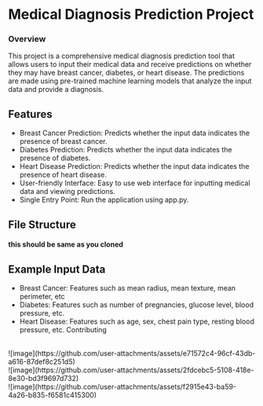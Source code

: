 <h1>Medical Diagnosis Prediction Project</h1>
<h3>Overview</h3>
<p>This project is a comprehensive medical diagnosis prediction tool that allows users to input their medical data and receive predictions on whether they may have breast cancer, diabetes, or heart disease. The predictions are made using pre-trained machine learning models that analyze the input data and provide a diagnosis.</p>

<h2>Features</h2>
<ul>
  <li>Breast Cancer Prediction: Predicts whether the input data indicates the presence of breast cancer.</li>
  <li>Diabetes Prediction: Predicts whether the input data indicates the presence of diabetes.</li>
  <li>Heart Disease Prediction: Predicts whether the input data indicates the presence of heart disease.
</li>
  <li>User-friendly Interface: Easy to use web interface for inputting medical data and viewing predictions.</li>
  <li>Single Entry Point: Run the application using app.py.</li>
</ul>

<h2>File Structure</h2>
<h4>this should be same as you cloned</h4>

<h2>Example Input Data</h2>
<ul>
  <li>Breast Cancer: Features such as mean radius, mean texture, mean perimeter, etc</li>
  <li>Diabetes: Features such as number of pregnancies, glucose level, blood pressure, etc.</li>
  <li>Heart Disease: Features such as age, sex, chest pain type, resting blood pressure, etc.
Contributing</li>
</ul>
<br>
![image](https://github.com/user-attachments/assets/e71572c4-96cf-43db-a616-87def8c251d5)
<br>
![image](https://github.com/user-attachments/assets/2fdcebc5-5108-418e-8e30-bd3f9697d732)
<br>
![image](https://github.com/user-attachments/assets/f2915e43-ba59-4a26-b835-f6581c415300)





